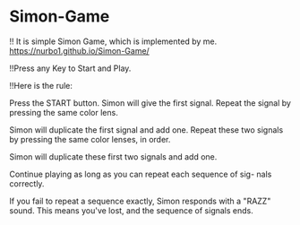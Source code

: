 # Simon-Game
 !! It is simple Simon Game, which is implemented by me.   https://nurbo1.github.io/Simon-Game/
 
 !!Press any Key to Start and Play.
 
 !!Here is the rule: 

Press the START button. Simon will give the first signal. Repeat the signal by pressing the same color lens.

Simon will duplicate the first signal and add one. Repeat these two signals by pressing the same color lenses, in order.

Simon will duplicate these first two signals and add one.

Continue playing as long as you can repeat each sequence of sig- nals correctly. 

If you fail to repeat a sequence exactly, Simon responds with a "RAZZ" sound. This means you've lost, and the sequence of signals ends.
